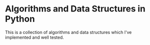 # Algorithms and Data Structures in Python

This is a collection of algorithms and data structures which I've implemented and well tested. 
